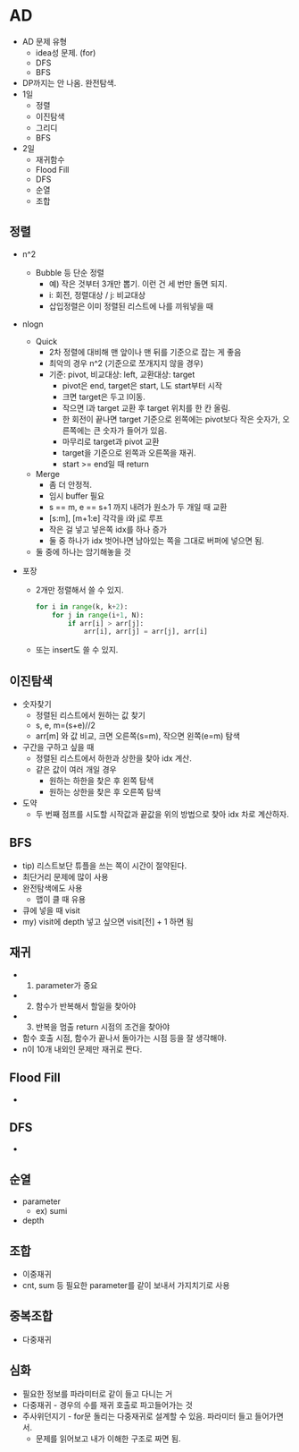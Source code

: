 # AD

* AD 문제 유형
  * idea성 문제. (for)
  * DFS
  * BFS
* DP까지는 안 나옴. 완전탐색.
* 1일
  * 정렬
  * 이진탐색
  * 그리디
  * BFS
* 2일
  * 재귀함수
  * Flood Fill
  * DFS
  * 순열
  * 조합

## 정렬

* n^2

  * Bubble 등 단순 정렬
    * 예) 작은 것부터 3개만 뽑기. 이런 건 세 번만 돌면 되지.
    * i: 회전, 정렬대상 / j: 비교대상
    * 삽입정렬은 이미 정렬된 리스트에 나를 끼워넣을 때

* nlogn

  * Quick
    * 2차 정렬에 대비해 맨 앞이나 맨 뒤를 기준으로 잡는 게 좋음
    * 최악의 경우 n^2 (기준으로 쪼개지지 않을 경우)
    * 기준: pivot, 비교대상: left, 교환대상: target
      * pivot은 end, target은 start, L도 start부터 시작
      * 크면 target은 두고 l이동. 
      * 작으면 l과 target 교환 후 target 위치를 한 칸 올림.
      * 한 회전이 끝나면 target 기준으로 왼쪽에는 pivot보다 작은 숫자가, 오른쪽에는 큰 숫자가 들어가 있음.
      * 마무리로 target과 pivot 교환
      * target을 기준으로 왼쪽과 오른쪽을 재귀.
      * start >= end일 때 return
  * Merge
    * 좀 더 안정적.
    * 임시 buffer 필요
    * s == m, e == s+1 까지 내려가 원소가 두 개일 때 교환
    * [s:m], [m+1:e] 각각을 i와 j로 루프
    * 작은 걸 넣고 넣은쪽 idx를 하나 증가
    * 둘 중 하나가 idx 벗어나면 남아있는 쪽을 그대로 버퍼에 넣으면 됨.
  * 둘 중에 하나는 암기해놓을 것

* 포장

  * 2개만 정렬해서 쓸 수 있지.

    ```python
    for i in range(k, k+2):
        for j in range(i+1, N):
            if arr[i] > arr[j]:
                arr[i], arr[j] = arr[j], arr[i]
    ```

  * 또는 insert도 쓸 수 있지.

## 이진탐색

* 숫자찾기
  * 정렬된 리스트에서 원하는 값 찾기
  * s, e, m=(s+e)//2
  * arr[m] 와 값 비교, 크면 오른쪽(s=m), 작으면 왼쪽(e=m) 탐색
* 구간을 구하고 싶을 때
  * 정렬된 리스트에서 하한과 상한을 찾아 idx 계산.
  * 같은 값이 여러 개일 경우
    * 원하는 하한을 찾은 후 왼쪽 탐색
    * 원하는 상한을 찾은 후 오른쪽 탐색
* 도약
  * 두 번째 점프를 시도할 시작값과 끝값을 위의 방법으로 찾아 idx 차로 계산하자.

## BFS

* tip) 리스트보단 튜플을 쓰는 쪽이 시간이 절약된다.
* 최단거리 문제에 많이 사용
* 완전탐색에도 사용
  * 맵이 클 때 유용
* 큐에 넣을 때 visit
* my) visit에 depth 넣고 싶으면 visit[전] + 1 하면 됨

## 재귀

* 1) parameter가 중요
* 2) 함수가 반복해서 할일을 찾아야
* 3) 반복을 멈출 return 시점의 조건을 찾아야
* 함수 호출 시점, 함수가 끝나서 돌아가는 시점 등을 잘 생각해야.
* n이 10개 내외인 문제만 재귀로 짠다. 

## Flood Fill

* 

## DFS

* 

## 순열

* parameter
  * ex) sumi
* depth

## 조합

* 이중재귀
* cnt, sum 등 필요한 parameter를 같이 보내서 가지치기로 사용

## 중복조합

* 다중재귀

## 심화

* 필요한 정보를 파라미터로 같이 들고 다니는 거
* 다중재귀 - 경우의 수를 재귀 호출로 파고들어가는 것
* 주사위던지기 - for문 돌리는 다중재귀로 설계할 수 있음. 파라미터 들고 들어가면서.
  * 문제를 읽어보고 내가 이해한 구조로 짜면 됨.

